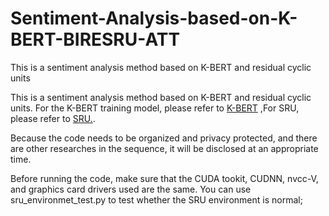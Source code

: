 # Sentiment-Analysis-based-on-K-BERT-BIRESRU-ATT
This is a sentiment analysis method based on K-BERT and residual cyclic units


This is a sentiment analysis method based on K-BERT and residual cyclic units. For the K-BERT training model, please refer to [K-BERT](https://github.com/autoliuweijie/K-BERT) ,For SRU, please refer to [SRU.](https://github.com/asappresearch/sru).

Because the code needs to be organized and privacy protected, and there are other researches in the sequence, it will be disclosed at an appropriate time.

Before running the code, make sure that the CUDA tookit, CUDNN, nvcc-V, and graphics card drivers used are the same. You can use sru_environmet_test.py to test whether the SRU environment is normal;

